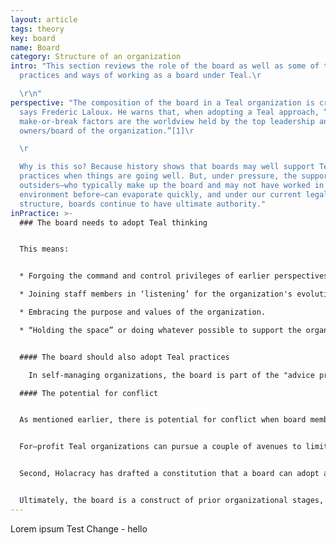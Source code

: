```yaml
---
layout: article
tags: theory
key: board
name: Board
category: Structure of an organization
intro: "This section reviews the role of the board as well as some of the
  practices and ways of working as a board under Teal.\r

  \r\n"
perspective: "The composition of the board in a Teal organization is crucial,
  says Frederic Laloux. He warns that, when adopting a Teal approach, “The only
  make-or-break factors are the worldview held by the top leadership and by the
  owners/board of the organization.”[1]\r

  \r

  Why is this so? Because history shows that boards may well support Teal
  practices when things are going well. But, under pressure, the support of
  outsiders—who typically make up the board and may not have worked in a similar
  environment before—can evaporate quickly, and under our current legal
  structure, boards continue to have ultimate authority."
inPractice: >-
  ### The board needs to adopt Teal thinking


  This means: 


  * Forgoing the command and control privileges of earlier perspectives

  * Joining staff members in ‘listening’ for the organization's evolutionary purpose, and being willing to follow its direction.

  * Embracing the purpose and values of the organization.

  * “Holding the space” or doing whatever possible to support the organization’s practice of a Teal approach. 


  #### The board should also adopt Teal practices

    In self-managing organizations, the board is part of the "advice process". For example, if a board member believes a decision is needed, she should seek advice from appropriate people throughout the organization. In so doing, she not only shows support for the practice, but also invites others to seek advice from the board. This means the division between the board and the rest of the company becomes more ‘porous’, reducing the need for "go-betweens".

  #### The potential for conflict


  As mentioned earlier, there is potential for conflict when board members do not have a deeply held Teal worldview, since a board generally has ultimate legal authority. Even for board members with a Teal worldview, there is potential for problems in for-profit organizations. This is because board members there have a fiduciary duty to shareholders, and there is at least the potential that Teal practices may not always be viewed as serving those fiduciary duties.


  For–profit Teal organizations can pursue a couple of avenues to limit this potential for conflict. First, they can work to transition (with appropriate shareholder consent) the company to a “Benefit Corporation” structure. This structure, adopted in many states in the U.S., extends the duty of directors to include non-financial interests such as social benefit, concerns of employees and suppliers and environmental impact.


  Second, Holacracy has drafted a constitution that a board can adopt and make binding, even to future shareholders. It gives shareholders a legitimate say in matters related to finance, but prevents them from unilaterally imposing a strategy, or from reverting the organization to traditional management practices.


  Ultimately, the board is a construct of prior organizational stages, and it is as yet unclear exactly what its role should be under Teal or even if in its current form it is fully compatible with Teal.
---
```

Lorem ipsum Test Change - hello